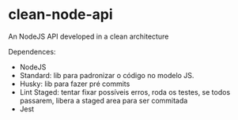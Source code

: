 # clean-node-api

An NodeJS API developed in a clean architecture

Dependences:

- NodeJS
- Standard: lib para padronizar o código no modelo JS.
- Husky: lib para fazer pré commits
- Lint Staged: tentar fixar possíveis erros, roda os testes, se todos passarem, libera a staged area para ser commitada
- Jest
